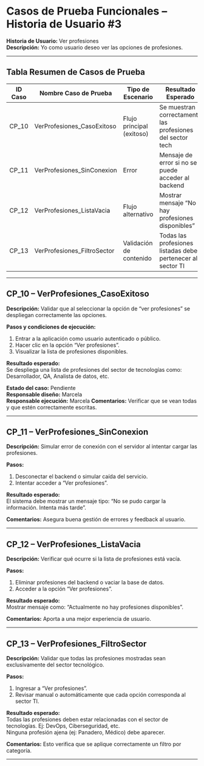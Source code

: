 # Casos de Prueba Funcionales – Historia de Usuario #3
**Historia de Usuario:** Ver profesiones  
**Descripción:** Yo como usuario deseo ver las opciones de profesiones.

---

## Tabla Resumen de Casos de Prueba

| ID Caso | Nombre Caso de Prueba                | Tipo de Escenario        | Resultado Esperado                                           | Estado    |
|---------|---------------------------------------|---------------------------|---------------------------------------------------------------|-----------|
| CP_10   | VerProfesiones_CasoExitoso              | Flujo principal (exitoso)   | Se muestran correctamente las profesiones del sector tech     | Pendiente |
| CP_11   | VerProfesiones_SinConexion            | Error                     | Mensaje de error si no se puede acceder al backend            | Pendiente |
| CP_12   | VerProfesiones_ListaVacia             | Flujo alternativo         | Mostrar mensaje “No hay profesiones disponibles”              | Pendiente |
| CP_13   | VerProfesiones_FiltroSector           | Validación de contenido   | Todas las profesiones listadas deben pertenecer al sector TI  | Pendiente |

---

## CP_10 – VerProfesiones_CasoExitoso

**Descripción:** Validar que al seleccionar la opción de “ver profesiones” se despliegan correctamente las opciones.

**Pasos y condiciones de ejecución:**
1. Entrar a la aplicación como usuario autenticado o público.
2. Hacer clic en la opción “Ver profesiones”.
3. Visualizar la lista de profesiones disponibles.

**Resultado esperado:**  
Se despliega una lista de profesiones del sector de tecnologías como: Desarrollador, QA, Analista de datos, etc.

**Estado del caso:** Pendiente  
**Responsable diseño:** Marcela  
**Responsable ejecución:** Marcela 
**Comentarios:** Verificar que se vean todas y que estén correctamente escritas.

---

## CP_11 – VerProfesiones_SinConexion

**Descripción:** Simular error de conexión con el servidor al intentar cargar las profesiones.

**Pasos:**
1. Desconectar el backend o simular caída del servicio.
2. Intentar acceder a “Ver profesiones”.

**Resultado esperado:**  
El sistema debe mostrar un mensaje tipo: “No se pudo cargar la información. Intenta más tarde”.

**Comentarios:** Asegura buena gestión de errores y feedback al usuario.

---

## CP_12 – VerProfesiones_ListaVacia

**Descripción:** Verificar qué ocurre si la lista de profesiones está vacía.

**Pasos:**
1. Eliminar profesiones del backend o vaciar la base de datos.
2. Acceder a la opción “Ver profesiones”.

**Resultado esperado:**  
Mostrar mensaje como: “Actualmente no hay profesiones disponibles”.

**Comentarios:** Aporta a una mejor experiencia de usuario.

---

## CP_13 – VerProfesiones_FiltroSector

**Descripción:** Validar que todas las profesiones mostradas sean exclusivamente del sector tecnológico.

**Pasos:**
1. Ingresar a “Ver profesiones”.
2. Revisar manual o automáticamente que cada opción corresponda al sector TI.

**Resultado esperado:**  
Todas las profesiones deben estar relacionadas con el sector de tecnologías. Ej: DevOps, Ciberseguridad, etc.  
Ninguna profesión ajena (ej: Panadero, Médico) debe aparecer.

**Comentarios:** Esto verifica que se aplique correctamente un filtro por categoría.

---